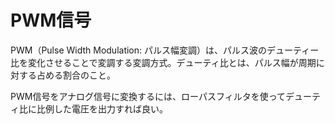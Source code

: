 # PWM信号

PWM（Pulse Width Modulation: パルス幅変調）は、パルス波のデューティー比を変化させることで変調する変調方式。デューティ比とは、パルス幅が周期に対する占める割合のこと。

PWM信号をアナログ信号に変換するには、ローパスフィルタを使ってデューティ比に比例した電圧を出力すれば良い。
